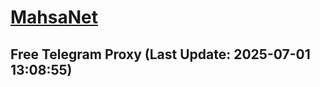 
# [MahsaNet](https://t.me/mahsa_net)
## Free Telegram Proxy (Last Update: 2025-07-01 13:08:55)

    
